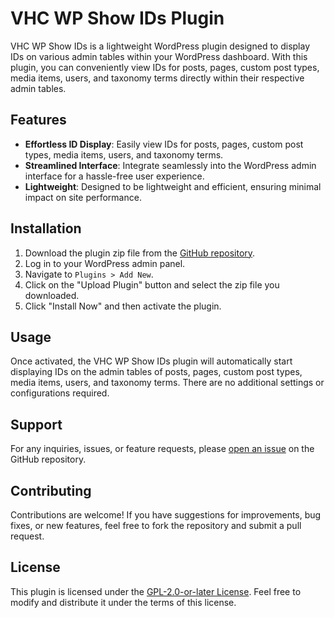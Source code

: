 # VHC WP Show IDs Plugin

VHC WP Show IDs is a lightweight WordPress plugin designed to display IDs on various admin tables within your WordPress dashboard. With this plugin, you can conveniently view IDs for posts, pages, custom post types, media items, users, and taxonomy terms directly within their respective admin tables.

## Features

- **Effortless ID Display**: Easily view IDs for posts, pages, custom post types, media items, users, and taxonomy terms.
- **Streamlined Interface**: Integrate seamlessly into the WordPress admin interface for a hassle-free user experience.
- **Lightweight**: Designed to be lightweight and efficient, ensuring minimal impact on site performance.

## Installation

1. Download the plugin zip file from the [GitHub repository](https://github.com/vijayhardaha/vhc-wp-show-ids/releases).
2. Log in to your WordPress admin panel.
3. Navigate to `Plugins > Add New`.
4. Click on the "Upload Plugin" button and select the zip file you downloaded.
5. Click "Install Now" and then activate the plugin.

## Usage

Once activated, the VHC WP Show IDs plugin will automatically start displaying IDs on the admin tables of posts, pages, custom post types, media items, users, and taxonomy terms. There are no additional settings or configurations required.

## Support

For any inquiries, issues, or feature requests, please [open an issue](https://github.com/vijayhardaha/vhc-wp-show-ids/releases/issues) on the GitHub repository.

## Contributing

Contributions are welcome! If you have suggestions for improvements, bug fixes, or new features, feel free to fork the repository and submit a pull request.

## License

This plugin is licensed under the [GPL-2.0-or-later License](https://www.gnu.org/licenses/gpl-2.0.html). Feel free to modify and distribute it under the terms of this license.
